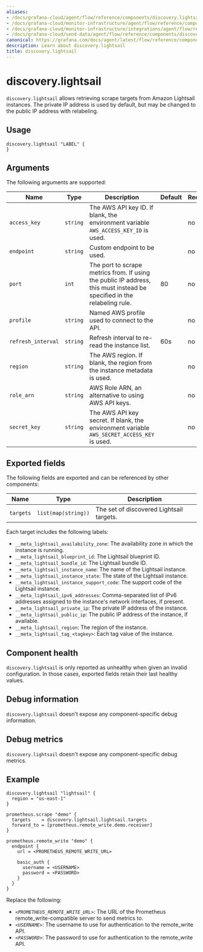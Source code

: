 ```yaml
---
aliases:
- /docs/grafana-cloud/agent/flow/reference/components/discovery.lightsail/
- /docs/grafana-cloud/monitor-infrastructure/agent/flow/reference/components/discovery.lightsail/
- /docs/grafana-cloud/monitor-infrastructure/integrations/agent/flow/reference/components/discovery.lightsail/
- /docs/grafana-cloud/send-data/agent/flow/reference/components/discovery.lightsail/
canonical: https://grafana.com/docs/agent/latest/flow/reference/components/discovery.lightsail/
description: Learn about discovery.lightsail
title: discovery.lightsail
---
```


# discovery.lightsail

`discovery.lightsail` allows retrieving scrape targets from Amazon Lightsail instances.
The private IP address is used by default, but may be changed to the public IP address with relabeling.

## Usage

```river
discovery.lightsail "LABEL" {
}
```

## Arguments

The following arguments are supported:

Name               | Type     | Description                                                                                                             | Default | Required
-------------------|----------|-------------------------------------------------------------------------------------------------------------------------|---------|---------
`access_key`       | `string` | The AWS API key ID. If blank, the environment variable `AWS_ACCESS_KEY_ID` is used.                                     |         | no
`endpoint`         | `string` | Custom endpoint to be used.                                                                                             |         | no
`port`             | `int`    | The port to scrape metrics from. If using the public IP address, this must instead be specified in the relabeling rule. | 80      | no
`profile`          | `string` | Named AWS profile used to connect to the API.                                                                           |         | no
`refresh_interval` | `string` | Refresh interval to re-read the instance list.                                                                          | 60s     | no
`region`           | `string` | The AWS region. If blank, the region from the instance metadata is used.                                                |         | no
`role_arn`         | `string` | AWS Role ARN, an alternative to using AWS API keys.                                                                     |         | no
`secret_key`       | `string` | The AWS API key secret. If blank, the environment variable `AWS_SECRET_ACCESS_KEY` is used.                             |         | no

## Exported fields

The following fields are exported and can be referenced by other components:

Name      | Type                | Description
----------|---------------------|-----------------------------------------
`targets` | `list(map(string))` | The set of discovered Lightsail targets.

Each target includes the following labels:

* `__meta_lightsail_availability_zone`: The availability zone in which the instance is running.
* `__meta_lightsail_blueprint_id`: The Lightsail blueprint ID.
* `__meta_lightsail_bundle_id`: The Lightsail bundle ID.
* `__meta_lightsail_instance_name`: The name of the Lightsail instance.
* `__meta_lightsail_instance_state`: The state of the Lightsail instance.
* `__meta_lightsail_instance_support_code`: The support code of the Lightsail instance.
* `__meta_lightsail_ipv6_addresses`: Comma-separated list of IPv6 addresses assigned to the instance's network interfaces, if present.
* `__meta_lightsail_private_ip`: The private IP address of the instance.
* `__meta_lightsail_public_ip`: The public IP address of the instance, if available.
* `__meta_lightsail_region`: The region of the instance.
* `__meta_lightsail_tag_<tagkey>`: Each tag value of the instance.


## Component health

`discovery.lightsail` is only reported as unhealthy when given an invalid configuration.
In those cases, exported fields retain their last healthy values.

## Debug information

`discovery.lightsail` doesn't expose any component-specific debug information.

## Debug metrics

`discovery.lightsail` doesn't expose any component-specific debug metrics.

## Example

```river
discovery.lightsail "lightsail" {
  region = "us-east-1"
}

prometheus.scrape "demo" {
  targets    = discovery.lightsail.lightsail.targets
  forward_to = [prometheus.remote_write.demo.receiver]
}

prometheus.remote_write "demo" {
  endpoint {
    url = <PROMETHEUS_REMOTE_WRITE_URL>

    basic_auth {
      username = <USERNAME>
      password = <PASSWORD>
    }
  }
}
```
Replace the following:

  - _`<PROMETHEUS_REMOTE_WRITE_URL>`_: The URL of the Prometheus remote_write-compatible server to send metrics to.
  - _`<USERNAME>`_: The username to use for authentication to the remote_write API.
  - _`<PASSWORD>`_: The password to use for authentication to the remote_write API.
